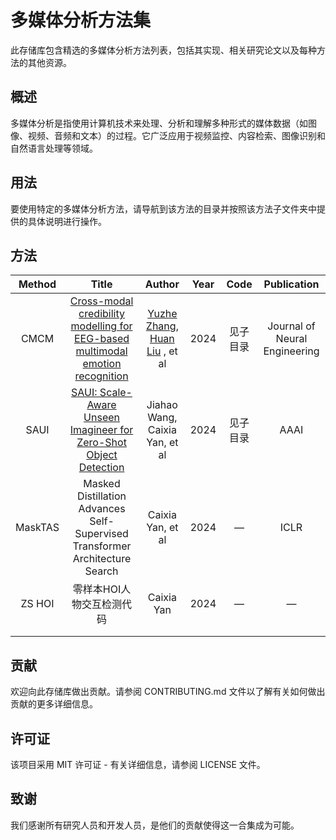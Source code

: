 # 多媒体分析方法集

此存储库包含精选的多媒体分析方法列表，包括其实现、相关研究论文以及每种方法的其他资源。

## 概述

多媒体分析是指使用计算机技术来处理、分析和理解多种形式的媒体数据（如图像、视频、音频和文本）的过程。它广泛应用于视频监控、内容检索、图像识别和自然语言处理等领域。

## 用法

要使用特定的多媒体分析方法，请导航到该方法的目录并按照该方法子文件夹中提供的具体说明进行操作。

## 方法

| Method  |                            Title                             |                            Author                            | Year |   Code   |          Publication          |
| :-----: | :----------------------------------------------------------: | :----------------------------------------------------------: | :--: | :------: | :---------------------------: |
|  CMCM   | [Cross-modal credibility modelling for EEG-based multimodal emotion recognition](https://pubmed.ncbi.nlm.nih.gov/38565099/) | [Yuzhe Zhang](https://pubmed.ncbi.nlm.nih.gov/?term=Zhang+Y&cauthor_id=38565099), [Huan Liu](https://pubmed.ncbi.nlm.nih.gov/?term=Liu+H&cauthor_id=38565099) , et al | 2024 | 见子目录 | Journal of Neural Engineering |
|  SAUI   | [SAUI: Scale-Aware Unseen Imagineer for Zero-Shot Object Detection](https://ojs.aaai.org/index.php/AAAI/article/view/28353) |                Jiahao Wang, Caixia Yan, et al                | 2024 | 见子目录 |             AAAI              |
| MaskTAS | Masked Distillation Advances Self-Supervised Transformer Architecture Search |                      Caixia Yan, et al                       | 2024 |    —     |             ICLR              |
| ZS HOI  |                  零样本HOI人物交互检测代码                   |                          Caixia Yan                          | 2024 |    —     |               —               |
|         |                                                              |                                                              |      |          |                               |
|         |                                                              |                                                              |      |          |                               |

## 贡献

欢迎向此存储库做出贡献。请参阅 CONTRIBUTING.md 文件以了解有关如何做出贡献的更多详细信息。

## 许可证

该项目采用 MIT 许可证 - 有关详细信息，请参阅 LICENSE 文件。

## 致谢

我们感谢所有研究人员和开发人员，是他们的贡献使得这一合集成为可能。
